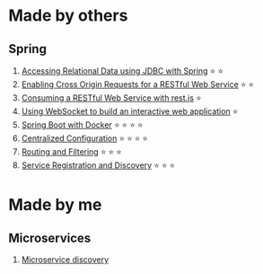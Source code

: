 # Made by others

## Spring 

01. [Accessing Relational Data using JDBC with Spring](https://github.com/gabrielruiu/learn/tree/master/spring-jdbc) :star: :star:
02. [Enabling Cross Origin Requests for a RESTful Web Service](https://github.com/gabrielruiu/learn/tree/master/cors-rest) :star: :star:
03. [Consuming a RESTful Web Service with rest.js](https://github.com/gabrielruiu/learn/tree/master/consume-with-restjs) :star:
04. [Using WebSocket to build an interactive web application](https://github.com/gabrielruiu/learn/tree/master/stomp-websocket) :star:
05. [Spring Boot with Docker](https://github.com/gabrielruiu/learn/tree/master/spring-boot-docker) :star: :star: :star: :star:
06. [Centralized Configuration](https://github.com/gabrielruiu/learn/tree/master/spring-centralized-configuration) :star: :star: :star: :star:
07. [Routing and Filtering](https://github.com/gabrielruiu/learn/tree/master/spring-netflix-zuul) :star: :star: :star:
08. [Service Registration and Discovery](https://github.com/gabrielruiu/learn/tree/master/spring-eureka) :star: :star: :star:


# Made by me

## Microservices

01. [Microservice discovery](https://github.com/gabrielruiu/learn/tree/master/discovery-tutorial)

